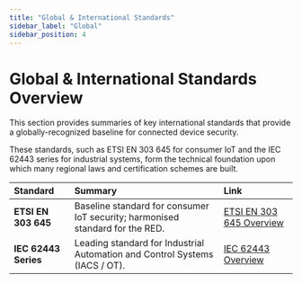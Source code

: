 ```yaml
---
title: "Global & International Standards"
sidebar_label: "Global"
sidebar_position: 4
---
```


# Global & International Standards Overview

This section provides summaries of key international standards that provide a globally-recognized baseline for connected device security.

These standards, such as ETSI EN 303 645 for consumer IoT and the IEC 62443 series for industrial systems, form the technical foundation upon which many regional laws and certification schemes are built.

| Standard | Summary | Link |
| :--- | :--- | :--- |
| **ETSI EN 303 645** | Baseline standard for consumer IoT security; harmonised standard for the RED. | [ETSI EN 303 645 Overview](./en303645-overview.md) |
| **IEC 62443 Series** | Leading standard for Industrial Automation and Control Systems (IACS / OT). | [IEC 62443 Overview](./iec62443-overview.md) | 